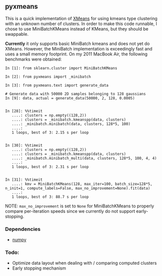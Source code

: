## pyxmeans

This is a quick implementation of
[XMeans](http://www.cs.cmu.edu/~dpelleg/download/xmeans.pdf) for using kmeans
type clustering with an unknown number of clusters.  In order to make this code
runnable, I chose to use MiniBatchKMeans instead of KMeans, but they should be
swappable. 

**Currently** it only supports basic MiniBatch kmeans and does not yet do XMeans.  However, the MiniBatch implementation is exceedingly fast and uses a small memory footprint.  On my 2011 MacBook Air, the following benchmarks were obtained:

```
In [1]: from sklearn.cluster import MiniBatchKMeans

In [2]: from pyxmeans import _minibatch

In [3]: from pyxmeans.text import generate_data

# Generate data with 50000 2D samples belonging to 128 gaussians
In [9]: data, actual = generate_data(50000, 2, 128, 0.0005)


In [28]: %%timeit 
   ....: clusters = np.empty((128,2))
   ....: clusters = _minibatch.kmeanspp(data, clusters)
   ....: _minibatch.minibatch(data, clusters, 128*5, 100)
   ....:
   1 loops, best of 3: 2.15 s per loop


In [30]: %%timeit 
   ....: clusters = np.empty((128,2))
   ....: clusters = _minibatch.kmeanspp(data, clusters)
   ....: _minibatch.minibatch_multi(data, clusters, 128*5, 100, 4, 4)
   ....:
   1 loops, best of 3: 2.31 s per loop
   

In [31]: %%timeit
   ....: kmv = MiniBatchKMeans(128, max_iter=100, batch_size=128*5, n_init=1, compute_labels=False, max_no_improvement=None).fit(data)
   ....:
   1 loops, best of 3: 88.7 s per loop
```

NOTE: `max_no_improvement` is set to `None` for MiniBatchKMeans to properly compare per-iteration speeds since we currently do not support early-stopping.



### Dependencies

* [numpy](http://numpy.org/)

### Todo:

* Optimize data layout when dealing with / comparing computed clusters
* Early stopping mechanism

